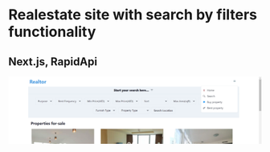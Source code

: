 # Realestate site with search by filters functionality

## Next.js, RapidApi

![Preview](example.png "Preview")

